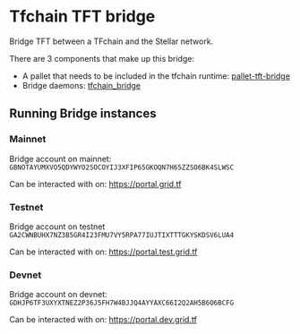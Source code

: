 # Tfchain TFT bridge

Bridge TFT between a TFchain and the Stellar network.

There are 3 components that make up this bridge:

- A pallet that needs to be included in the tfchain runtime: [pallet-tft-bridge](./pallet-tft-bridge)
- Bridge daemons: [tfchain_bridge](./tfchain_bridge)

## Running Bridge instances

### Mainnet

Bridge account on mainnet: `GBNOTAYUMXVO5QDYWYO2SOCOYIJ3XFIP65GKOQN7H65ZZSO6BK4SLWSC`

Can be interacted with on: https://portal.grid.tf

### Testnet

Bridge account on testnet `GA2CWNBUHX7NZ3B5GR4I23FMU7VY5RPA77IUJTIXTTTGKYSKDSV6LUA4`

Can be interacted with on: https://portal.test.grid.tf

### Devnet

Bridge account on devnet: `GDHJP6TF3UXYXTNEZ2P36J5FH7W4BJJQ4AYYAXC66I2Q2AH5B6O6BCFG`

Can be interacted with on: https://portal.dev.grid.tf
